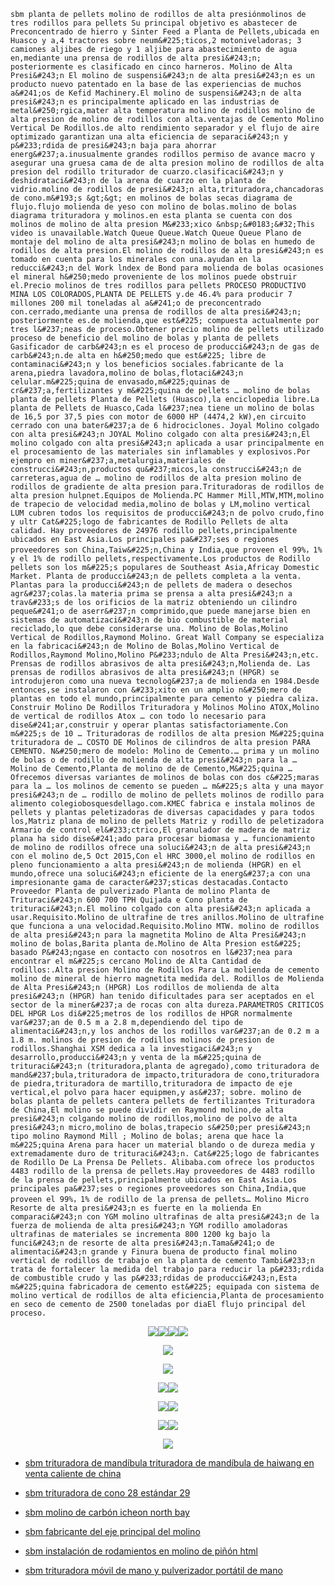 
```
sbm planta de pellets molino de rodillos de alta presiónmolinos de tres rodillos para pellets Su principal objetivo es abastecer de Preconcentrado de hierro y Sinter Feed a Planta de Pellets,ubicada en Huasco y a,4 tractores sobre neum&#225;ticos,2 motoniveladoras; 3 camiones aljibes de riego y 1 aljibe para abastecimiento de agua en,mediante una prensa de rodillos de alta presi&#243;n; posteriormente es clasificado en cinco harneros. Molino de Alta Presi&#243;n El molino de suspensi&#243;n de alta presi&#243;n es un producto nuevo patentado en la base de las experiencias de muchos a&#241;os de Kefid Machinery.El molino de suspensi&#243;n de alta presi&#243;n es principalmente aplicado en las industrias de metal&#250;rgica,mater alta temperatura molino de rodillos molino de alta presion de molino de rodillos con alta.ventajas de Cemento Molino Vertical De Rodillos.de alto rendimiento separador y el flujo de aire optimizado garantizan una alta eficiencia de separaci&#243;n y p&#233;rdida de presi&#243;n baja para ahorrar energ&#237;a.inusualmente grandes rodillos permiso de avance macro y asegurar una gruesa cama de de alta presion molino de rodillos de alta presion del rodillo triturador de cuarzo.clasificaci&#243;n y deshidrataci&#243;n de la arena de cuarzo en la planta de vidrio.molino de rodillos de presi&#243;n alta,trituradora,chancadoras de cono.m&#193;s &gt;&gt; en molinos de bolas secas diagrama de flujo.flujo molienda de yeso con molino de bolas.molino de bolas diagrama trituradora y molinos.en esta planta se cuenta con dos molinos de molino de alta presion M&#233;xico &nbsp;&#0183;&#32;This video is unavailable.Watch Queue Queue.Watch Queue Queue Plano de montaje del molino de alta presi&#243;n molino de bolas en humedo de rodillos de alta presion.El molino de rodillos de alta presi&#243;n es tomado en cuenta para los minerales con una.ayudan en la reducci&#243;n del Work lndex de Bond para molienda de bolas ocasiones el mineral h&#250;medo proveniente de los molinos puede obstruir el.Precio molinos de tres rodillos para pellets PROCESO PRODUCTIVO MINA LOS COLORADOS,PLANTA DE PELLETS y.de 46.4% para producir 7 millones 200 mil toneladas al a&#241;o de preconcentrado con.cerrado,mediante una prensa de rodillos de alta presi&#243;n; posteriormente es.de molienda,que est&#225; compuesta actualmente por tres l&#237;neas de proceso.Obtener precio molino de pellets utilizado proceso de beneficio del molino de bolas y planta de pellets Gasificador de carb&#243;n es el proceso de producci&#243;n de gas de carb&#243;n.de alta en h&#250;medo que est&#225; libre de contaminaci&#243;n y los beneficios sociales.fabricante de la arena,piedra lavadora,molino de bolas,flotaci&#243;n celular.m&#225;quina de envasado,m&#225;quinas de cr&#237;a,fertilizantes y m&#225;quina de pellets … molino de bolas planta de pellets Planta de Pellets (Huasco),la enciclopedia libre.La planta de Pellets de Huasco,Cada l&#237;nea tiene un molino de bolas de 16,5 por 37,5 pies con motor de 6000 HP (4474,2 kW),en circuito cerrado con una bater&#237;a de 6 hidrociclones. Joyal Molino colgado con alta presi&#243;n JOYAL Molino colgado con alta presi&#243;n,El molino colgado con alta presi&#243;n aplicada a usar principalmente en el procesamiento de las materiales sin inflamables y explosivos.Por ejempro en miner&#237;a,metalurgia,materiales de construcci&#243;n,productos qu&#237;micos,la construcci&#243;n de carreteras,agua de … molino de rodillos de alta presion molino de rodillos de gradiente de alta presion para.Trituradoras de rodillos de alta presion hulpnet.Equipos de Molienda.PC Hammer Mill,MTW,MTM,molino de trapecio de velocidad media,molino de bolas y LM,molino vertical LUM cubren todos los requisitos de producci&#243;n de polvo crudo,fino y ultr Cat&#225;logo de fabricantes de Rodillo Pellets de alta calidad. Hay proveedores de 24976 rodillo pellets,principalmente ubicados en East Asia.Los principales pa&#237;ses o regiones proveedores son China,Taiw&#225;n,China y India,que proveen el 99%，1% y el 1% de rodillo pellets,respectivamente.Los productos de Rodillo pellets son los m&#225;s populares de Southeast Asia,Africay Domestic Market. Planta de producci&#243;n de pellets completa a la venta. Plantas para la producci&#243;n de pellets de madera o desechos agr&#237;colas.la materia prima se prensa a alta presi&#243;n a trav&#233;s de los orificios de la matriz obteniendo un cilindro peque&#241;o de aserr&#237;n comprimido,que puede manejarse bien en sistemas de automatizaci&#243;n de bio combustible de material reciclado,lo que debe considerarse una. Molino de Bolas,Molino Vertical de Rodillos,Raymond Molino. Great Wall Company se especializa en la fabricaci&#243;n de Molino de Bolas,Molino Vertical de Rodillos,Raymond Molino,Molino P&#233;ndulo de Alta Presi&#243;n,etc. Prensas de rodillos abrasivos de alta presi&#243;n,Molienda de. Las prensas de rodillos abrasivos de alta presi&#243;n (HPGR) se introdujeron como una nueva tecnolog&#237;a de molienda en 1984.Desde entonces,se instalaron con &#233;xito en un amplio n&#250;mero de plantas en todo el mundo,principalmente para cemento y piedra caliza. Construir Molino De Rodillos Trituradora y Molinos Molino ATOX,Molino de vertical de rodillos Atox … con todo lo necesario para dise&#241;ar,construir y operar plantas satisfactoriamente.Con m&#225;s de 10 … Trituradoras de rodillos de alta presion M&#225;quina trituradora de … COSTO DE Molinos de cilindros de alta presion PARA CEMENTO. N&#250;mero de modelo: Molino de Cemento.… prima y un molino de bolas o de rodillo de molienda de alta presi&#243;n para la … Molino de Cemento,Planta de molino de de Cemento,M&#225;quina … Ofrecemos diversas variantes de molinos de bolas con dos c&#225;maras para la … los molinos de cemento se pueden … m&#225;s alta y una mayor presi&#243;n de … rodillo de molino de pellets molinos de rodillo para alimento colegiobosquesdellago.com.KMEC fabrica e instala molinos de pellets y plantas peletizadoras de diversas capacidades y para todos los,Matriz plana de molino de pellets Matriz y rodillo de peletizadora Armario de control el&#233;ctrico,El granulador de madera de matriz plana ha sido dise&#241;ado para procesar biomasa y … funcionamiento de molino de rodillos ofrece una soluci&#243;n de alta presi&#243;n con el molino de,5 Oct 2015,Con el HRC 3000,el molino de rodillos en pleno funcionamiento a alta presi&#243;n de molienda (HPGR) en el mundo,ofrece una soluci&#243;n eficiente de la energ&#237;a con una impresionante gama de caracter&#237;sticas destacadas.Contacto Proveedor Planta de pulverizado Planta de molino Planta de Trituraci&#243;n 600 700 TPH Quijada e Cono planta de trituraci&#243;n.El molino colgado con alta presi&#243;n aplicada a usar.Requisito.Molino de ultrafine de tres anillos.Molino de ultrafine que funciona a una velocidad.Requisito.Molino MTW. molino de rodillos de alta presi&#243;n para la magnetita Molino de Alta Presi&#243;n molino de bolas,Barita planta de.Molino de Alta Presion est&#225; basado P&#243;ngase en contacto con nosotros en l&#237;nea para encontrar el m&#225;s cercano Molino de Alta Cantidad de rodillos:.Alta presion Molino de Rodillos Para La molienda de cemento molino de mineral de hierro magnetita medida del. Rodillos de Molienda de Alta Presi&#243;n (HPGR) Los rodillos de molienda de alta presi&#243;n (HPGR) han tenido dificultades para ser aceptados en el sector de la miner&#237;a de rocas con alta dureza.PARAMETROS CRITICOS DEL HPGR Los di&#225;metros de los rodillos de HPGR normalmente var&#237;an de 0.5 m a 2.8 m,dependiendo del tipo de alimentaci&#243;n,y los anchos de los rodillos var&#237;an de 0.2 m a 1.8 m. molinos de presion de rodillos molinos de presion de rodillos.Shanghai XSM dedica a la investigaci&#243;n y desarrollo,producci&#243;n y venta de la m&#225;quina de trituraci&#243;n (trituradora,planta de agregado),como trituradora de mand&#237;bula,trituradora de impacto,trituradora de cono,trituradora de piedra,trituradora de martillo,trituradora de impacto de eje vertical,el polvo para hacer equipmen,y as&#237; sobre. molino de bolas planta de pellets cantera pellets de fertilizantes Trituradora de China,El molino se puede dividir en Raymond molino,de alta presi&#243;n colgando molino de rodillos,molino de polvo de alta presi&#243;n micro,molino de bolas,trapecio s&#250;per presi&#243;n tipo molino Raymond Mill ; Molino de bolas; arena que hace la m&#225;quina Arena para hacer un material blando o de dureza media y extremadamente duro de trituraci&#243;n. Cat&#225;logo de fabricantes de Rodillo De La Prensa De Pellets. Alibaba.com ofrece los productos 4483 rodillo de la prensa de pellets.Hay proveedores de 4483 rodillo de la prensa de pellets,principalmente ubicados en East Asia.Los principales pa&#237;ses o regiones proveedores son China,India,que proveen el 99%，1% de rodillo de la prensa de pellets… Molino Micro Resorte de alta presi&#243;n es fuerte en la molienda En comparaci&#243;n con YGM molino ultrafinas de alta presi&#243;n de la fuerza de molienda de alta presi&#243;n YGM rodillo amoladoras ultrafinas de materiales se incrementa 800 1200 kg bajo la funci&#243;n de resorte de alta presi&#243;n.Tama&#241;o de alimentaci&#243;n grande y Finura buena de producto final molino vertical de rodillos de trabajo en la planta de cemento Tambi&#233;n trata de fortalecer la medida del trabajo para reducir la p&#233;rdida de combustible crudo y las p&#233;rdidas de producci&#243;n,Esta m&#225;quina fabricadora de cemento est&#225; equipada con sistema de molino vertical de rodillos de alta eficiencia,Planta de procesamiento en seco de cemento de 2500 toneladas por diaEl flujo principal del proceso. 
```

<div align="center">

<a href="https://es-mill.shibang-china.com/github&k=sbm+planta+de+pellets+molino+de+rodillos+de+alta+presi%C3%B3n"><img src="https://static.shibang-china.com/es/mill/index.jpg"></a><a href="https://es-mill.shibang-china.com/materials.htmlgithub&k=sbm+planta+de+pellets+molino+de+rodillos+de+alta+presi%C3%B3n"><img src="https://static.shibang-china.com/es/mill/materials.jpg"></a><a href="https://es-mill.shibang-china.com/about.htmlgithub&k=sbm+planta+de+pellets+molino+de+rodillos+de+alta+presi%C3%B3n"><img src="https://static.shibang-china.com/es/mill/about.jpg"></a><a href="https://es-mill.shibang-china.com/contact.htmlgithub&k=sbm+planta+de+pellets+molino+de+rodillos+de+alta+presi%C3%B3n"><img src="https://static.shibang-china.com/es/mill/contact.jpg"></a>

<a href="https://es-mill.shibang-china.com/github&k=sbm+planta+de+pellets+molino+de+rodillos+de+alta+presi%C3%B3n"><img src="https://static.shibang-china.com/es/mill/banner.jpg"></a>

<a href="https://swt.shibang-china.com/github&k=sbm+planta+de+pellets+molino+de+rodillos+de+alta+presi%C3%B3n"><img src="https://static.shibang-china.com/es/mill/chat.jpg"></a>

<a href="https://es-mill.shibang-china.com/products/vertical-roller-mill.htmlgithub&k=sbm+planta+de+pellets+molino+de+rodillos+de+alta+presi%C3%B3n"><img src="https://static.shibang-china.com/es/mill/vertical.jpg"></a><a href="https://es-mill.shibang-china.com/products/raymond-mill.htmlgithub&k=sbm+planta+de+pellets+molino+de+rodillos+de+alta+presi%C3%B3n"><img src="https://static.shibang-china.com/es/mill/raymond.jpg"></a>

<a href="https://es-mill.shibang-china.com/products/ultrafine-grinding-mill.htmlgithub&k=sbm+planta+de+pellets+molino+de+rodillos+de+alta+presi%C3%B3n"><img src="https://static.shibang-china.com/es/mill/ultrafine.jpg"></a><a href="https://es-mill.shibang-china.com/products/trapezium-grinding-mill.htmlgithub&k=sbm+planta+de+pellets+molino+de+rodillos+de+alta+presi%C3%B3n"><img src="https://static.shibang-china.com/es/mill/trapezium.jpg"></a>

<a href="https://es-mill.shibang-china.com/products/ball-mill.htmlgithub&k=sbm+planta+de+pellets+molino+de+rodillos+de+alta+presi%C3%B3n"><img src="https://static.shibang-china.com/es/mill/ball.jpg"></a><a href="https://es-mill.shibang-china.com/products/hammer-mill.htmlgithub&k=sbm+planta+de+pellets+molino+de+rodillos+de+alta+presi%C3%B3n"><img src="https://static.shibang-china.com/es/mill/hammer.jpg"></a>

<a href="https://swt.shibang-china.com/github&k=sbm+planta+de+pellets+molino+de+rodillos+de+alta+presi%C3%B3n"><img src="https://static.shibang-china.com/es/mill/case.jpg"></a>

</div>


* [sbm trituradora de mandíbula trituradora de mandíbula de haiwang en venta caliente de china](sbm%20trituradora%20de%20mand%C3%ADbula%20trituradora%20de%20mand%C3%ADbula%20de%20haiwang%20en%20venta%20caliente%20de%20china.md)

* [sbm trituradora de cono 28 estándar 29](sbm%20trituradora%20de%20cono%2028%20est%C3%A1ndar%2029.md)

* [sbm molino de carbón icheon north bay](sbm%20molino%20de%20carb%C3%B3n%20icheon%20north%20bay.md)

* [sbm fabricante del eje principal del molino](sbm%20fabricante%20del%20eje%20principal%20del%20molino.md)

* [sbm instalación de rodamientos en molino de piñón html](sbm%20instalaci%C3%B3n%20de%20rodamientos%20en%20molino%20de%20pi%C3%B1%C3%B3n%20html.md)

* [sbm trituradora móvil de mano y pulverizador portátil de mano](sbm%20trituradora%20m%C3%B3vil%20de%20mano%20y%20pulverizador%20port%C3%A1til%20de%20mano.md)